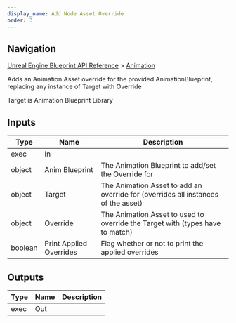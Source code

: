 ```yaml
---
display_name: Add Node Asset Override
order: 3
---
```

## Navigation

[Unreal Engine Blueprint API Reference](https://dev.epicgames.com/documentation/en-us/unreal-engine/BlueprintAPI) > [Animation](https://dev.epicgames.com/documentation/en-us/unreal-engine/BlueprintAPI/Animation)

Adds an Animation Asset override for the provided AnimationBlueprint, replacing any instance of Target with Override

Target is Animation Blueprint Library

## Inputs

| Type | Name | Description |
| --- | --- | --- |
| exec | In |  |
| object | Anim Blueprint | The Animation Blueprint to add/set the Override for |
| object | Target | The Animation Asset to add an override for (overrides all instances of the asset) |
| object | Override | The Animation Asset to used to override the Target with (types have to match) |
| boolean | Print Applied Overrides | Flag whether or not to print the applied overrides |

## Outputs

| Type | Name | Description |
| --- | --- | --- |
| exec | Out |  |
